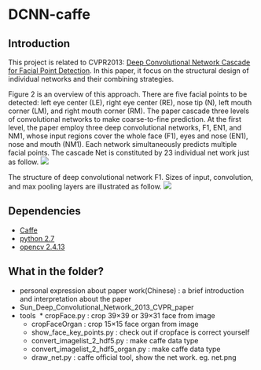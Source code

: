 # DCNN-caffe
## Introduction
This project is related to CVPR2013: [Deep Convolutional Network Cascade for Facial Point Detection](http://www.cv-foundation.org/openaccess/content_cvpr_2013/papers/Sun_Deep_Convolutional_Network_2013_CVPR_paper.pdf). In this paper, it focus on the structural design of individual networks and their combining strategies.

Figure 2 is an overview of this approach. There are five facial points to be detected: left eye center (LE), right eye center (RE), nose tip (N), left mouth corner (LM), and right mouth corner (RM). The paper cascade three levels of convolutional networks to make coarse-to-fine prediction. At the first level, the paper employ three deep convolutional networks, F1, EN1, and NM1, whose input regions cover the whole face (F1), eyes and nose (EN1), nose and mouth (NM1). Each network simultaneously predicts multiple facial points. The cascade Net is constituted by 23 individual net work just as follow.
![](https://github.com/CongWeilin/DCNN-caffe/blob/master/intro_img/introduction.png)

The structure of deep convolutional network F1. Sizes of input, convolution, and max pooling layers are illustrated as follow.
![](https://github.com/CongWeilin/DCNN-caffe/blob/master/intro_img/intro2.png)

## Dependencies
* [Caffe](http://caffe.berkeleyvision.org)
* [python 2.7](https://www.python.org)
* [opencv 2.4.13](http://opencv.org)

## What in the folder?
* personal expression about paper work(Chinese) : a brief introduction and interpretation about the paper
* Sun_Deep_Convolutional_Network_2013_CVPR_paper
* tools
  * cropFace.py : crop 39×39 or 39×31 face from image
  * cropFaceOrgan : crop 15×15 face organ from image
  * show_face_key_points.py : check out if cropface is correct yourself
  * convert_imagelist_2_hdf5.py : make caffe data type
  * convert_imagelist_2_hdf5_organ.py : make caffe data type
  * draw_net.py : caffe official tool, show the net work. eg. net.png
  
 
